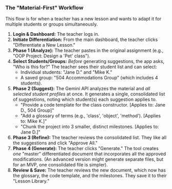 ### **The "Material-First" Workflow**

This flow is for when a teacher has a new lesson and wants to adapt it for multiple students or groups simultaneously.

1. **Login & Dashboard:** The teacher logs in.  
2. **Initiate Differentiation:** From the main dashboard, the teacher clicks "Differentiate a New Lesson."  
3. **Phase 1 (Analyze):** The teacher pastes in the original assignment (e.g., "OOP Project: Design a 'Pet' class").  
4. **Select Students/Groups:** *Before* generating suggestions, the app asks, "Who is this for?" The teacher sees their student list and can select:  
   * Individual students: "Jane D." and "Mike K."  
   * A saved group: "504 Accommodations Group" (which includes 4 students).  
5. **Phase 2 (Suggest):** The Gemini API analyzes the material and *all selected student profiles* at once. It generates a single, consolidated list of suggestions, noting which student(s) each suggestion applies to.  
   * "Provide a code template for the class constructor. \[Applies to: Jane D., 504 Group\]"  
   * "Add a glossary of terms (e.g., 'class', 'object', 'method'). \[Applies to: Mike K.\]"  
   * "Chunk the project into 3 smaller, distinct milestones. \[Applies to: Jane D.\]"  
6. **Phase 3 (Refine):** The teacher reviews the consolidated list. They like all the suggestions and click "Approve All."  
7. **Phase 4 (Generate):** The teacher clicks "Generate." The tool creates *one* "master" differentiated document that incorporates all the approved modifications. (An advanced version might generate separate files, but for an MVP, one consolidated file is simpler).  
8. **Review & Save:** The teacher reviews the new document, which now has the glossary, the code template, and the milestones. They save it to their "Lesson Library."

